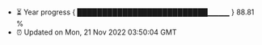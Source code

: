 - ⏳ Year progress { ██████████████████████████▁▁▁▁ } 88.81 %
- ⏰ Updated on Mon, 21 Nov 2022 03:50:04 GMT

